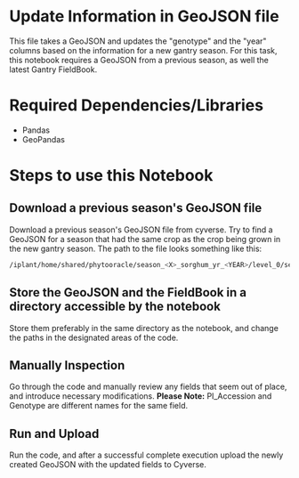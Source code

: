 # Update Information in GeoJSON file

This file takes a GeoJSON and updates the "genotype" and the "year" columns based on the information for a new gantry season. For this task, this notebook requires a GeoJSON from a previous season, as well the latest Gantry FieldBook.

# Required Dependencies/Libraries
  * Pandas
  * GeoPandas

# Steps to use this Notebook

## Download a previous season's GeoJSON file
Download a previous season's GeoJSON file from cyverse. Try to find a GeoJSON for a season that had the same crop as the crop being grown in the new gantry season. The path to the file looks something like this:
```bash
/iplant/home/shared/phytooracle/season_<X>_sorghum_yr_<YEAR>/level_0/season<X>_multi_latlon_geno_updated.geojson
```

## Store the GeoJSON and the FieldBook in a directory accessible by the notebook
Store them preferably in the same directory as the notebook, and change the paths in the designated areas of the code. 

## Manually Inspection 
Go through the code and manually review any fields that seem out of place, and introduce necessary modifications. **Please Note:** PI_Accession and Genotype are different names for the same field.  

## Run and Upload
Run the code, and after a successful complete execution upload the newly created GeoJSON with the updated fields to Cyverse. 

